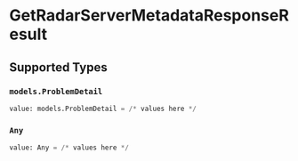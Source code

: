 # GetRadarServerMetadataResponseResult


## Supported Types

### `models.ProblemDetail`

```python
value: models.ProblemDetail = /* values here */
```

### `Any`

```python
value: Any = /* values here */
```

